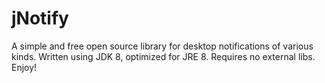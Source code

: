 # jNotify

A simple and free open source library for desktop notifications of various kinds. Written using JDK 8, optimized for JRE 8. Requires no external libs. Enjoy!
